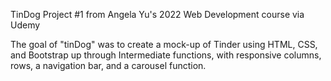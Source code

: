 TinDog 
Project #1 from Angela Yu's 2022 Web Development course via Udemy

The goal of "tinDog" was to create a mock-up of Tinder using HTML, CSS, and Bootstrap up through Intermediate functions, with responsive columns, rows, a navigation bar, and a carousel function.
